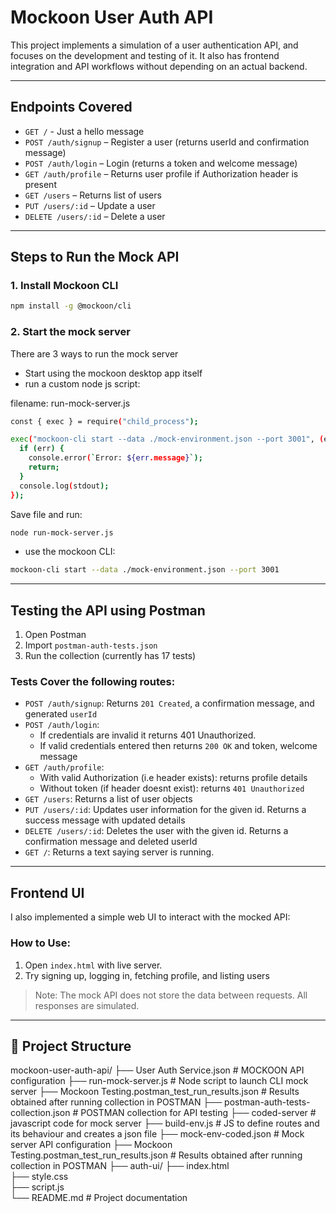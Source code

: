 # Mockoon User Auth API

This project implements a simulation of a user authentication API, and focuses on the development and testing of it. It also has frontend integration and API workflows without depending on an actual backend.

---

## Endpoints Covered

- `GET /` - Just a hello message
- `POST /auth/signup` – Register a user (returns userId and confirmation message)
- `POST /auth/login` – Login (returns a token and welcome message)
- `GET /auth/profile` – Returns user profile if Authorization header is present
- `GET /users` – Returns list of users
- `PUT /users/:id` – Update a user 
- `DELETE /users/:id` – Delete a user

---

## Steps to Run the Mock API

### 1. Install Mockoon CLI 

```bash
npm install -g @mockoon/cli 
```

### 2. Start the mock server 

There are 3 ways to run the mock server
- Start using the mockoon desktop app itself
- run a custom node js script:

filename: run-mock-server.js
```bash
const { exec } = require("child_process");

exec("mockoon-cli start --data ./mock-environment.json --port 3001", (err, stdout, stderr) => {
  if (err) {
    console.error(`Error: ${err.message}`);
    return;
  }
  console.log(stdout);
});
```
Save file and run:
```bash
node run-mock-server.js 
```

- use the mockoon CLI:

```bash
mockoon-cli start --data ./mock-environment.json --port 3001
```

---

## Testing the API using Postman

1. Open Postman
2. Import `postman-auth-tests.json`
3. Run the collection (currently has 17 tests)

### Tests Cover the following routes:
- `POST /auth/signup`: Returns `201 Created`, a confirmation message, and generated `userId`
- `POST /auth/login`: 
  - If credentials are invalid it returns 401 Unauthorized. 
  - If valid credentials entered then returns `200 OK` and token, welcome message
- `GET /auth/profile`: 
  - With valid Authorization (i.e header exists): returns profile details
  - Without token (if header doesnt exist): returns `401 Unauthorized`
- `GET /users`: Returns a list of user objects
- `PUT /users/:id`: Updates user information for the given id. Returns a success message with updated details
- `DELETE /users/:id`: Deletes the user with the given id. Returns a confirmation message and deleted userId
- `GET /`: Returns a text saying server is running.
 
---

## Frontend UI

I also implemented a simple web UI to interact with the mocked API:

### How to Use:

1. Open `index.html` with live server.
2. Try signing up, logging in, fetching profile, and listing users

> Note: The mock API does not store the data between requests. All responses are simulated.

---

## 📁 Project Structure


mockoon-user-auth-api/
├── User Auth Service.json                          # MOCKOON API configuration
├── run-mock-server.js                              # Node script to launch CLI mock server
├── Mockoon Testing.postman_test_run_results.json   # Results obtained after running collection in POSTMAN
├── postman-auth-tests-collection.json              # POSTMAN collection for API testing
├── coded-server                                    # javascript code for mock server
    ├── build-env.js                                # JS to define routes and its behaviour and creates a json file 
    ├── mock-env-coded.json                         # Mock server API configuration
    ├── Mockoon Testing.postman_test_run_results.json   # Results obtained after running collection in POSTMAN
├── auth-ui/
    ├── index.html                 
    ├── style.css                   
    ├── script.js                     
└── README.md                                       # Project documentation

